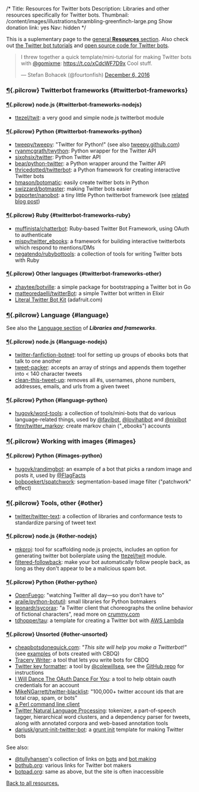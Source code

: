 /*
Title: Resources for Twitter bots
Description: Libraries and other resources specifically for Twitter bots.
Thumbnail: /content/images/illustrations/brambling-greenfinch-large.png
Show donation link: yes
Nav: hidden
*/

This is a suplementary page to the [general **Resources** section](/resources). Also check out [the Twitter bot tutorials](/tutorials/twitterbots) and [open source code for Twitter bots](/tag/twitter+opensource).

<blockquote class="twitter-tweet" data-lang="en"><p lang="en" dir="ltr">I threw together a quick template/mini-tutorial for making Twitter bots with <a href="https://twitter.com/gomixme">@gomixme</a>: <a href="https://t.co/xCdcWF7D9x">https://t.co/xCdcWF7D9x</a> Cool stuff.</p>&mdash; Stefan Bohacek (@fourtonfish) <a href="https://twitter.com/fourtonfish/status/806229344876134400">December 6, 2016</a></blockquote>
<script async src="//platform.twitter.com/widgets.js" charset="utf-8"></script>


### [¶](#twitterbot-frameworks){.pilcrow} Twitterbot frameworks {#twitterbot-frameworks}

#### [¶](#twitterbot-frameworks-nodejs){.pilcrow} node.js {#twitterbot-frameworks-nodejs}

- [ttezel/twit](https://github.com/ttezel/twit): a very good and simple node.js twitterbot module

#### [¶](#twitterbot-frameworks-python){.pilcrow} Python {#twitterbot-frameworks-python}

- [tweepy/tweepy](https://github.com/tweepy/tweepy): "Twitter for Python!" (see also [tweepy.github.com](http://www.tweepy.org/))
- [ryanmcgrath/twython](https://github.com/ryanmcgrath/twython): Python wrapper for the Twitter API
- [sixohsix/twitter](https://github.com/sixohsix/twitter): Python Twitter API
- [bear/python-twitter](https://github.com/bear/python-twitter): a Python wrapper around the Twitter API
- [thricedotted/twitterbot](https://github.com/thricedotted/twitterbot): a Python framework for creating interactive Twitter bots
- [hmason/botomatic](https://github.com/hmason/botomatic): easily create twitter bots in Python
- [swizzard/botmaster](https://github.com/swizzard/botmaster): making Twitter bots easier
- [bgporter/nanobot](https://github.com/bgporter/nanobot): a tiny little Python twitterbot framework (see [related blog post](https://artandlogic.com/2016/06/nanobot-tiny-little-twitterbot-framework/))


#### [¶](#twitterbot-frameworks-ruby){.pilcrow} Ruby {#twitterbot-frameworks-ruby}

- [muffinista/chatterbot](https://github.com/muffinista/chatterbot): Ruby-based Twitter Bot Framework, using OAuth to authenticate
- [mispy/twitter_ebooks](https://github.com/mispy/twitter_ebooks): a framework for building interactive twitterbots which respond to mentions/DMs
- [negatendo/rubybottools](https://github.com/negatendo/rubybottools): a collection of tools for writing Twitter bots with Ruby


#### [¶](#twitterbot-frameworks-other){.pilcrow} Other languages {#twitterbot-frameworks-other}

- [zhaytee/botville](https://github.com/zhaytee/botville): a simple package for bootstrapping a Twitter bot in Go
- [matteoredaelli/twitterBot](https://github.com/matteoredaelli/twitterBot): a simple Twitter bot written in Elixir
- [Literal Twitter Bot Kit](https://www.adafruit.com/product/3281) (adafruit.com)

### [¶](#language){.pilcrow} Language {#language}

See also the [Language section](/resources/libraries-frameworks#language) of ***Libraries and frameworks***.

#### [¶](#language-nodejs){.pilcrow} node.js {#language-nodejs}

- [twitter-fanfiction-botnet](https://www.npmjs.com/package/twitter-fanfic-botnet): tool for setting up groups of ebooks bots that talk to one another
- [tweet-packer](https://www.npmjs.com/package/tweet-packer): accepts an array of strings and appends them together into < 140 character tweets
- [clean-this-tweet-up](https://www.npmjs.com/package/clean-this-tweet-up): removes all #s, usernames, phone numbers, addresses, emails, and urls from a given tweet

#### [¶](#language-python){.pilcrow} Python {#language-python}

- [hugovk/word-tools](https://github.com/hugovk/word-tools): a collection of tools/mini-bots that do various language-related things, used by [@favibot](https://twitter.com/favibot), [@lovihatibot](https://twitter.com/lovihatibot) and [@nixibot](https://twitter.com/nixibot)
- [fitnr/twitter_markov](https://github.com/fitnr/twitter_markov): create markov chain ("_ebooks") accounts


### [¶](#images){.pilcrow} Working with images {#images}

#### [¶](#images-python){.pilcrow} Python {#images-python}

- [hugovk/randimgbot](https://github.com/hugovk/randimgbot): an example of a bot that picks a random image and posts it, used by [@FlagFacts](https://twitter.com/FlagFacts)
- [bobpoekert/spatchwork](https://github.com/bobpoekert/spatchwork): segmentation-based image filter ("patchwork" effect)

### [¶](#other){.pilcrow} Tools, other {#other}

- [twitter/twitter-text](https://github.com/twitter/twitter-text/):  a collection of libraries and conformance tests to standardize parsing of tweet text


#### [¶](#other-nodejs){.pilcrow} node.js {#other-nodejs}

- [mkproj](https://www.npmjs.com/package/mkproj): tool for scaffolding node.js projects, includes an option for generating twitter bot boilerplate using the [ttezel/twit](https://github.com/ttezel/twit) module. 
- [filtered-followback](https://www.npmjs.com/package/filtered-followback): make your bot automatically follow people back, as long as they don't appear to be a malicious spam bot.




#### [¶](#other-python){.pilcrow} Python {#other-python}

- [OpenFuego](http://niemanlab.github.io/openfuego/): "watching Twitter all day—so you don’t have to"
- [araile/python-botutil](https://github.com/araile/python-botutil): small libraries for Python botmakers
- [leonardr/sycorax](https://github.com/leonardr/sycorax): "a Twitter client that choreographs the online behavior of fictional characters", read more on [crummy.com](http://www.crummy.com/software/sycorax/)
- [tdhopper/tau](https://github.com/tdhopper/tau): a template for creating a Twitter bot with [AWS Lambda](https://aws.amazon.com/lambda/)



#### [¶](#other-unsorted){.pilcrow} Unsorted {#other-unsorted}

- [cheapbotsdonequick.com](http://cheapbotsdonequick.com/): *"This site will help you make a Twitterbot!"* (see [examples](/tag/cheapbotsdonequick) of bots created with CBDQ)
- [Tracery Writer](https://beaugunderson.com/tracery-writer/): a tool that lets you write bots for CBDQ
- [Twitter key formatter](http://coleww.github.io/tweet-key-formatter/): a tool by [@colewillsea](https://twitter.com/colewillsea), see the [GitHub repo](https://github.com/coleww/tweet-key-formatter) for instructions
- [I Will Dance The OAuth Dance For You](http://v21.io/iwilldancetheoauthdanceforyou/): a tool to help obtain oauth credentials for an account
- [MikeNGarrett/twitter-blacklist](https://github.com/MikeNGarrett/twitter-blacklist): "100,000+ twitter account ids that are total crap, spam, or bots"
- [a Perl command line client](http://www.floodgap.com/software/ttytter/) 
- [Twitter Natural Language Processing](http://www.ark.cs.cmu.edu/TweetNLP/): tokenizer, a part-of-speech tagger, hierarchical word clusters, and a dependency parser for tweets, along with annotated corpora and web-based annotation tools
- [dariusk/grunt-init-twitter-bot](https://github.com/dariusk/grunt-init-twitter-bot): a [grunt init](http://gruntjs.com/project-scaffolding) template for making Twitter bots


See also:

- [@tullyhansen](https://twitter.com/tullyhansen)'s collection of links on [bots](https://pinboard.in/u:tullyhansen/t:bots/) and [bot making](https://pinboard.in/u:tullyhansen/t:botmaking/)
- [bothub.org](http://bothub.org/): various links for Twitter bot makers
- [botpad.org](http://botpad.org/p/bot_resources): same as above, but the site is often inaccessible

[Back to all resources.](/resources)
